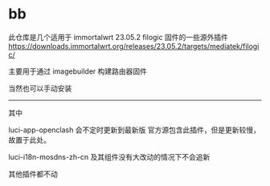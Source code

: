 # bb
此仓库是几个适用于 immortalwrt 23.05.2 filogic 固件的一些源外插件
https://downloads.immortalwrt.org/releases/23.05.2/targets/mediatek/filogic/

主要用于通过 imagebuilder 构建路由器固件

当然也可以手动安装

--------------

其中

luci-app-openclash
会不定时更新到最新版
官方源包含此插件，但是更新较慢，故置于此处。

luci-i18n-mosdns-zh-cn
及其组件没有大改动的情况下不会追新

其他插件都不动

